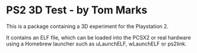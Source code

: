 # PS2 3D Test - by Tom Marks

This is a package containing a 3D experiment for the Playstation 2.

It contains an ELF file, which can be loaded into the PCSX2 or real hardware
using a Homebrew launcher such as uLaunchELF, wLaunchELF or ps2link.

